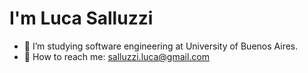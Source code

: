 # I'm Luca Salluzzi


- 📖 I’m studying software engineering at University of Buenos Aires.
- 📧 How to reach me: salluzzi.luca@gmail.com



<!---
salluzziluca/salluzziluca is a ✨ special ✨ repository because its `README.md` (this file) appears on your GitHub profile.
You can click the Preview link to take a look at your changes.
--->
